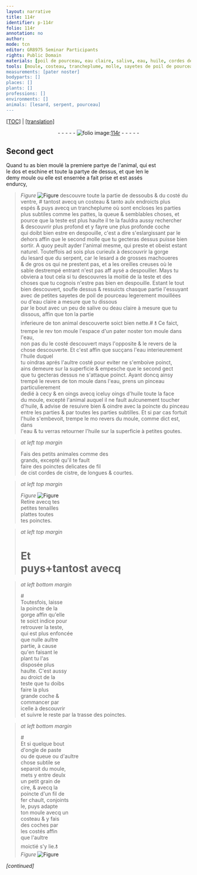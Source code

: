 ```yaml
---
layout: narrative
title: 114r
identifier: p-114r
folio: 114r
annotation: no
author:
mode: tcn
editor: GR8975 Seminar Participants
rights: Public Domain
materials: [poil de pourceau, eau claire, salive, eau, huile, cordes de cistre, cire, fil de fer]
tools: [moule, costeau, trancheplume, molle, sayetes de poil de pourceau, pinceau, poinctes delicates de fil de cist cordes de cistre, tenailles, poinctes, poincte, poincte d'un fil de fer]
measurements: [pater noster]
bodyparts: []
places: []
plants: []
professions: []
environments: []
animals: [lesard, serpent, pourceau]
---
```


<p><a href="{{ site.baseurl }}/normalized/">[TOC]</a> | <a href="{{ site.baseurl }}/texts/p-114r_tl/" target="_blank">[translation]</a></p><div class="folio" align="center">- - - - - <a href="http://gallica.bnf.fr/ark:/12148/btv1b10500001g/f233.image" target="_blank"><img src="https://cu-mkp.github.io/2017-workshop-edition/assets/photo-icon.png" alt="folio image: " style="display:inline-block; margin-bottom:-3px;"/>114r</a> - - - - - </div>  
  

## Second gect

 
Quand tu as bien moulé la premiere partye de l'animal, qui est<br/> le dos et eschine et toute la partye de dessus, et que <span class="del">len</span> le<br/> demy <span class="tl">moule</span> ou elle est enserrée a fait prise et est assés<br/> endurcy, 
> *Figure*
> <a href="https://drive.google.com/open?id=0B9-oNrvWdlO5SWVndzB0aEk5MWs" target="_blank"><img src="https://cu-mkp.github.io/GR8975-edition/assets/photo-icon.png" alt="Figure" style="display:inline-block; margin-bottom:-3px;"/></a>
 descouvre toute la partie de dessoubs & du costé du<br/> ventre, <span class="del">#</span> tantost avecq un <span class="tl">costeau</span> <span class="del">& tanto</span> aulx endroicts plus<br/> espés & puys avecq un <span class="tl">trancheplume</span> où sont encloses les parties<br/> plus subtiles comme les pattes, la queue & semblables choses, et<br/> pource que la teste est plus haulte il te la fauldra aussy rechercher<br/> & descouvrir plus profond et y fayre une plus profonde coche<br/> qui doibt bien estre en despouille, c'est a dire s'eslargissant par le<br/> dehors affin que le second <span class="tl">molle</span> que tu gecteras dessus puisse bien<br/> sortir. A quoy peult ayder l'animal mesme, qui preste et obeist estant<br/> naturel. Touteffois <span class="del">ad</span> sois plus curieulx à descouvrir la gorge<br/> du <span class="al">lesard</span> que du <span class="al">serpent</span>, car le <span class="al">lesard</span> a de grosses machoueres<br/> & de gros os qui ne prestent pas, et a les oreilles creuses où le<br/> sable destrempé entrant n'est pas <span class="del">aff</span> aysé a despouiller. Mays tu<br/> obviera a tout cela si tu descouvres la moitié de la teste et des<br/> choses que tu cognois n'estre pas bien en despouille. Estant le tout<br/> bien descouvert, soufle dessus & ressuicts chasque partie l'essuyant<br/> avec de petites <span class="tl">sayetes de <span class="m">poil de <span class="al">pourceau</span></span></span> legerem<span class="exp">ent</span> mouillées<br/> ou d'<span class="m">eau claire</span> a mesure que tu dissous<br/> par le bout avec un peu de <span class="m">salive</span><span class="add"> ou d<span class="m">eau claire</span> à mesure que tu dissous</span>, affin que <span class="del">ton</span> la partie<br/> inferieure de ton animal descouverte soict bien nette.<span class="add">#</span> <span class="add">🝋</span> Ce faict,<br/> trempe <span class="del">le rev</span> <span class="del">ton <span class="tl">moule</span></span> l'espace d'un <span class="ms"><span class="tmp">pater n<span class="exp">oste</span>r</span></span> ton <span class="tl">moule</span> dans l'<span class="m">eau</span>,<br/> non pas <span class="del">du</span> <span class="add">le</span> costé descouvert mays l'opposite & le revers de la<br/> chose descouverte. Et c'est affin que sucçans l'<span class="m">eau</span> <span class="add">interieurem<span class="exp">ent</span></span> l'<span class="m">huile</span> duquel<br/> tu oindras aprés l'aultre costé <span class="del">pour eviter</span> ne s'emboive poinct,<br/> ains demeure sur la superficie & empesche que le second gect<br/> que tu gectera<span class="x">s</span> dessus ne s'attaque poinct. Ayant doncq ainsy<br/> trempé <span class="add">le revers de </span> ton <span class="tl">moule</span> dans l'<span class="m">eau</span>, prens un <span class="tl">pinceau</span> particulierem<span class="exp">ent</span><br/> dedié à cecy & <span class="del">en oings</span> avecq iceluy oings d'<span class="m">huile</span> toute la face<br/> du <span class="tl">moule</span>, excepté l'animal auquel il ne fault aulcunem<span class="exp">ent</span> toucher<br/> d'<span class="m">huile</span>, & advise de resuivre bien & oindre avec la poincte du <span class="tl">pinceau</span><br/> entre les parties & par toutes les parties subtilles. Et si par cas fortuit<br/> l'<span class="m">huile</span> s'embevoit, trempe le <span class="del">mo</span> revers du <span class="tl">moule</span>, co<span class="exp">mm</span>e dict est, dans<br/> l'<span class="m">eau</span> & tu verras retourner l'<span class="m">huile</span> sur la superficie à petites goutes.
 
> *at left top margin*
> 
> 
>   Fais des petits animales co<span class="exp">mm</span>e des<br/> grands, excepté qu'il te fault<br/> faire des <span class="tl">poinctes delicates de <span class="del">fil</span><br/> de <span class="del">cist</span> <span class="m">cordes de <span class="mu">cistre</span></span></span>, de longues & courtes.
 
> *at left top margin*
> 
> 
>   
> *Figure*
> <a href="https://drive.google.com/open?id=0B9-oNrvWdlO5NVR5Y2FtZHM0ck0" target="_blank"><img src="https://cu-mkp.github.io/GR8975-edition/assets/photo-icon.png" alt="Figure" style="display:inline-block; margin-bottom:-3px;"/></a>
<br/> Retire avecq tes<br/> petites <span class="tl">tenailles</span><br/> plattes toutes<br/> tes <span class="tl">poinctes</span>.
 
> *at left top margin*
> 
> 
>   # Et<br/> puys\+<span class="del">tantost avecq</span><br/> 
 
> *at left bottom margin*
> 
> 
>   #<br/> Toutesfois, laisse<br/> la <span class="tl">poincte</span> de la<br/> gorge affin qu'elle<br/> te soict indice pour<br/> retrouver la teste,<br/> qui est plus enfoncée<br/> que nulle aultre<br/> partie, à cause<br/> qu'en faisant le<br/> plant tu l'as<br/> disposée plus<br/> haulte. C'est aussy<br/> au droict de la<br/> teste que tu doibs<br/> faire la plus<br/> grande coche &<br/> comma<span class="exp">n</span>cer par<br/> icelle à descouvrir<br/> et suivre le reste par la trasse des <span class="tl">poinctes</span>.<br/> 
 
> *at left bottom margin*
> 
> 
>   #<br/> Et si quelque bout<br/> d'ongle de paste<br/> ou de queue ou d'aultre<br/> chose subtile se<br/> separoit du <span class="tl">moule</span>,<br/> mets <span class="del">y</span> entre deulx<br/> un petit grain de<br/> <span class="m">cire</span>, & avecq la<br/> <span class="tl">poincte d'un <span class="m">fil de<br/> fer</span></span> chault, conjoints<br/> le, puys adapte<br/> ton <span class="tl">moule</span> avecq un<br/> <span class="tl">costeau</span> & y fais<br/> des coches par<br/> les costés affin<br/> que l'aultre<br/> moictié s'y lie.🝋<br/> 
> *Figure*
> <a href="https://drive.google.com/open?id=0B9-oNrvWdlO5TTRuWU8yVktnc3M" target="_blank"><img src="https://cu-mkp.github.io/GR8975-edition/assets/photo-icon.png" alt="Figure" style="display:inline-block; margin-bottom:-3px;"/></a>
 
 
*[continued]*
 
